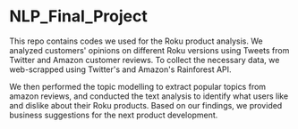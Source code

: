 # NLP_Final_Project

This repo contains codes we used for the Roku product analysis. 
We analyzed customers' opinions on different Roku versions using Tweets from Twitter and Amazon customer reviews. To collect the necessary data, we web-scrapped using Twitter's and Amazon's Rainforest API.

We then performed the topic modelling to extract popular topics from amazon reviews, and conducted the text analysis to identify what users like and dislike about their Roku products. Based on our findings, we provided business suggestions for the next product development.


